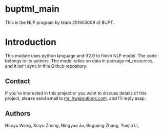 # buptml_main
This is the NLP program by team 201905009 of BUPT.

# Introduction

This module uses python language and tf2.0 to finish NLP model. The code belongs to its authors.
The model relies on data in package ml_resources, and it isn't sync in this Github repository.

## Contact
If you're interested in this project or you want to discuss details of this project, please send email to mr_hw@outlook.com, and I'll reply asap.

## Authors

Haoyu Wang,
Xinyu Zhang,
Ningyao Ju,
Boguang Zhang,
Yuejia Li,
